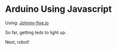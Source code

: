 Arduino Using Javascript
========================

Using: [Johnny-five.io](http://johnny-five.io/)

So far, getting leds to light up.

Next, robot!
